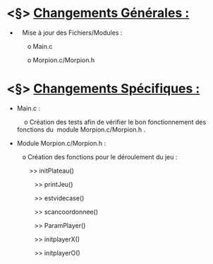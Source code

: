 # <§> **<u>Changements Générales :</u>**

-    Mise à jour des Fichiers/Modules :

            o Main.c

            o Morpion.c/Morpion.h

# <§> **<u>Changements Spécifiques :</u>**

- Main.c :
  
      o  Création des tests afin de vérifier le bon fonctionnement des fonctions du  module Morpion.c/Morpion.h .
  
  
- Module Morpion.c/Morpion.h :
          
               o Création des fonctions pour le déroulement du jeu :
           
                >> initPlateau()

                >> printJeu()

                >> estvidecase()

                >> scancoordonnee()      

                >> ParamPlayer()

                >> initplayerX()

                >> initplayerO()
